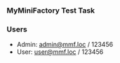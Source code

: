 ### MyMiniFactory Test Task

### Users

* Admin: admin@mmf.loc / 123456
* User: user@mmf.loc / 123456

